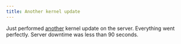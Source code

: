 ```yaml
---
title: Another kernel update
---
```


Just performed [another](http://www.wincent.com/a/about/wincent/weblog/archives/2006/03/server_reboot.php) kernel update on the server. Everything went perfectly. Server downtime was less than 90 seconds.
